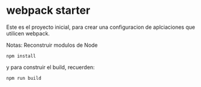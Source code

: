 # webpack starter

Este es el proyecto inicial, para crear una configuracion de aplciaciones que utilicen webpack.

Notas:
Reconstruir modulos de Node

```
npm install
```

y para construir el build, recuerden:

```
npm run build
```
